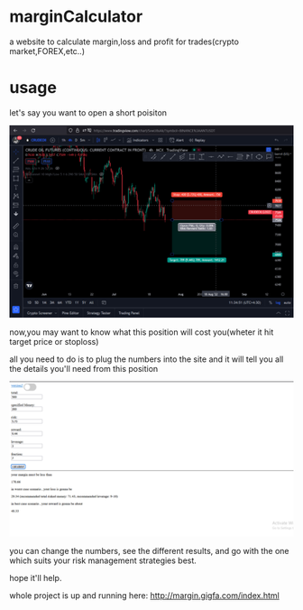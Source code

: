 # marginCalculator
a website to calculate margin,loss and profit for trades(crypto market,FOREX,etc..) 

# usage 

let's say you want to open a short poisiton

![alt text](https://github.com/slotfi909/marginCalculator/blob/main/images/img1.png?raw=true)

now,you may want to know what this position will cost you(wheter it hit target price or stoploss)

all you need to do is to plug the numbers into the site and it will tell you all the details you'll need from this position

![alt text](https://github.com/slotfi909/marginCalculator/blob/main/images/img2.png?raw=true)

you can change the numbers, see the different results, and go with the one which suits your risk management strategies best.

hope it'll help.

whole project is up and running here: http://margin.gigfa.com/index.html
